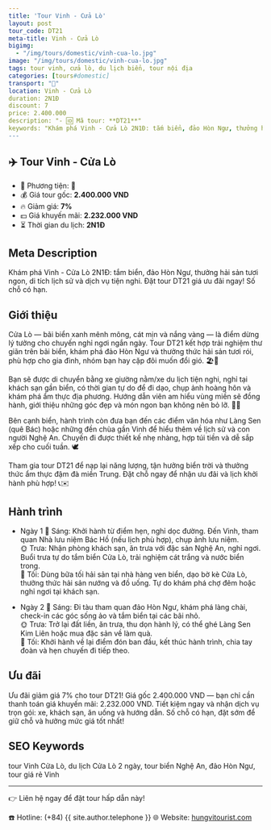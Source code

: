 ```yaml
---
title: 'Tour Vinh - Cửa Lò'
layout: post
tour_code: DT21
meta-title: Vinh - Cửa Lò
bigimg:
  - "/img/tours/domestic/vinh-cua-lo.jpg"
image: "/img/tours/domestic/vinh-cua-lo.jpg"
tags: tour vinh, cửa lò, du lịch biển, tour nội địa
categories: [tours#domestic]
transport: "🚌"
location: Vinh - Cửa Lò
duration: 2N1Đ
discount: 7
price: 2.400.000
description: "- 🆔 Mã tour: **DT21**"
keywords: "Khám phá Vinh - Cửa Lò 2N1Đ: tắm biển, đảo Hòn Ngư, thưởng hải sản tươi ngon, di tích lịch sử và dịch vụ tiện nghi. Đặt tour DT21 giá ưu đãi ngay! Số chỗ có hạn."
---
```


## ✈️ Tour Vinh - Cửa Lò

- 🚗 Phương tiện: **🚌**
- 💰 Giá tour gốc: **2.400.000 VND**
- 🔥 Giảm giá: **7%**
- 💵 Giá khuyến mãi: **2.232.000 VND**
- ⏳ Thời gian du lịch: **2N1Đ**

## Meta Description
Khám phá Vinh - Cửa Lò 2N1Đ: tắm biển, đảo Hòn Ngư, thưởng hải sản tươi ngon, di tích lịch sử và dịch vụ tiện nghi. Đặt tour DT21 giá ưu đãi ngay! Số chỗ có hạn.

## Giới thiệu
Cửa Lò — bãi biển xanh mênh mông, cát mịn và nắng vàng — là điểm dừng lý tưởng cho chuyến nghỉ ngơi ngắn ngày. Tour DT21 kết hợp trải nghiệm thư giãn trên bãi biển, khám phá đảo Hòn Ngư và thưởng thức hải sản tươi rói, phù hợp cho gia đình, nhóm bạn hay cặp đôi muốn đổi gió. 🏖️🌊

Bạn sẽ được di chuyển bằng xe giường nằm/xe du lịch tiện nghi, nghỉ tại khách sạn gần biển, có thời gian tự do để đi dạo, chụp ảnh hoàng hôn và khám phá ẩm thực địa phương. Hướng dẫn viên am hiểu vùng miền sẽ đồng hành, giới thiệu những góc đẹp và món ngon bạn không nên bỏ lỡ. 🍤📸

Bên cạnh biển, hành trình còn đưa bạn đến các điểm văn hóa như Làng Sen (quê Bác) hoặc những đền chùa gần Vinh để hiểu thêm về lịch sử và con người Nghệ An. Chuyến đi được thiết kế nhẹ nhàng, hợp túi tiền và dễ sắp xếp cho cuối tuần. 🕊️

Tham gia tour DT21 để nạp lại năng lượng, tận hưởng biển trời và thưởng thức ẩm thực đậm đà miền Trung. Đặt chỗ ngay để nhận ưu đãi và lịch khởi hành phù hợp! 📞✉️

## Hành trình
- Ngày 1
  🌅 Sáng: Khởi hành từ điểm hẹn, nghỉ dọc đường. Đến Vinh, tham quan Nhà lưu niệm Bác Hồ (nếu lịch phù hợp), chụp ảnh lưu niệm.  
  🌞 Trưa: Nhận phòng khách sạn, ăn trưa với đặc sản Nghệ An, nghỉ ngơi. Buổi trưa tự do tắm biển Cửa Lò, trải nghiệm cát trắng và nước biển trong.  
  🌙 Tối: Dùng bữa tối hải sản tại nhà hàng ven biển, dạo bờ kè Cửa Lò, thưởng thức hải sản nướng và đồ uống. Tự do khám phá chợ đêm hoặc nghỉ ngơi tại khách sạn.

- Ngày 2
  🌅 Sáng: Đi tàu tham quan đảo Hòn Ngư, khám phá làng chài, check-in các góc sống ảo và tắm biển tại các bãi nhỏ.  
  🌞 Trưa: Trở lại đất liền, ăn trưa, thu dọn hành lý, có thể ghé Làng Sen Kim Liên hoặc mua đặc sản về làm quà.  
  🌙 Tối: Khởi hành về lại điểm đón ban đầu, kết thúc hành trình, chia tay đoàn và hẹn chuyến đi tiếp theo.

## Ưu đãi
Ưu đãi giảm giá 7% cho tour DT21! Giá gốc 2.400.000 VND — bạn chỉ cần thanh toán giá khuyến mãi: 2.232.000 VND. Tiết kiệm ngay và nhận dịch vụ trọn gói: xe, khách sạn, ăn uống và hướng dẫn. Số chỗ có hạn, đặt sớm để giữ chỗ và hưởng mức giá tốt nhất!

## SEO Keywords
tour Vinh Cửa Lò, du lịch Cửa Lò 2 ngày, tour biển Nghệ An, đảo Hòn Ngư, tour giá rẻ Vinh

---

👉 Liên hệ ngay để đặt tour hấp dẫn này!

☎️ Hotline: (+84) {{ site.author.telephone }}
🌐 Website: [hungvitourist.com](https://hungvitourist.com)

